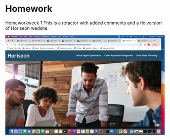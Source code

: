 # Homework
Homeworkweek 1 This is a refactor with added comments and a fix version of Horiseon wedsite.

![picture](https://github.com/Jesse2360/Homework/blob/b9c204565c4bed45cbea5f7334c5bf98dcd54e52/assets/images/homeworkscreenshot.jpg)

